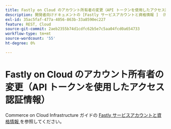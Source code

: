 ```yaml
---
title: Fastly on Cloud のアカウント所有者の変更（API トークンを使用したアクセス認証情報）
description: 開発者向けドキュメントの [Fastly サービスアカウントと資格情報 ] （https://experienceleague.adobe.com/en/docs/commerce-cloud-service/user-guide/cdn/fastly#fastly-service-account-and-credentials）を参照してください。
exl-id: 35ac5faf-477a-4056-863b-33a8590ec227
feature: REST, Cloud
source-git-commit: 2aeb2355b74d1cdfc62b5e7c5aa04fcd0a654733
workflow-type: tm+mt
source-wordcount: '55'
ht-degree: 0%

---
```


# Fastly on Cloud のアカウント所有者の変更（API トークンを使用したアクセス認証情報）

Commerce on Cloud Infrastructure ガイドの [Fastly サービスアカウントと資格情報 ](https://experienceleague.adobe.com/docs/commerce-cloud-service/user-guide/cdn/setup-fastly/fastly-configuration.html?lang=en#test-fastly-credentials) を参照してください。

